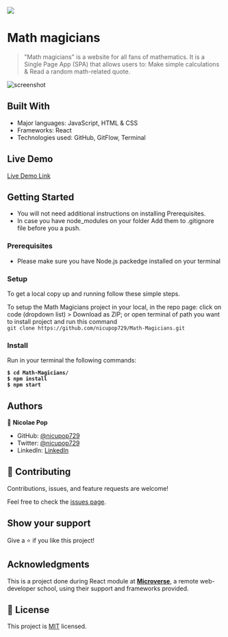 ![](https://img.shields.io/badge/Microverse-blueviolet)

# Math magicians

> "Math magicians" is a website for all fans of mathematics. It is a Single Page App (SPA) that allows users to: Make simple calculations & Read a random math-related quote.

![screenshot](./app_screenshot.png)

## Built With

- Major languages: JavaScript, HTML & CSS
- Frameworks: React
- Technologies used: GitHub, GitFlow, Terminal

## Live Demo

[Live Demo Link](https://nicu-pop-math-magicians.netlify.app/)

## Getting Started

- You will not need additional instructions on installing Prerequisites.
- In case you have node_modules on your folder Add them to .gitignore file before you a push.

### Prerequisites

- Please make sure you have Node.js packedge installed on your terminal

### Setup

To get a local copy up and running follow these simple steps.

To setup the Math Magicians project in your local, in the repo page:
click on code (dropdown list) > Download as ZIP;
or open terminal of path you want to install project and run this command <br>
`git clone https://github.com/nicupop729/Math-Magicians.git`

### Install

Run in your terminal the following commands:

**`$ cd Math-Magicians/`**<br>
**`$ npm install`**<br>
**`$ npm start`**

## Authors

👤 **Nicolae Pop**

- GitHub: [@nicupop729](https://github.com/nicupop729)
- Twitter: [@nicupop729](https://twitter.com/nicupop729)
- LinkedIn: [LinkedIn](https://www.linkedin.com/in/nicolae-pop/)

## 🤝 Contributing

Contributions, issues, and feature requests are welcome!

Feel free to check the [issues page](https://github.com/nicupop729/Math-Magicians/issues).

## Show your support

Give a ⭐️ if you like this project!

## Acknowledgments

This is a project done during React module at **[Microverse](https://www.microverse.org/)**, a remote web-developer school, using their support and frameworks provided.<br>

## 📝 License

This project is [MIT](./MIT.md) licensed.
